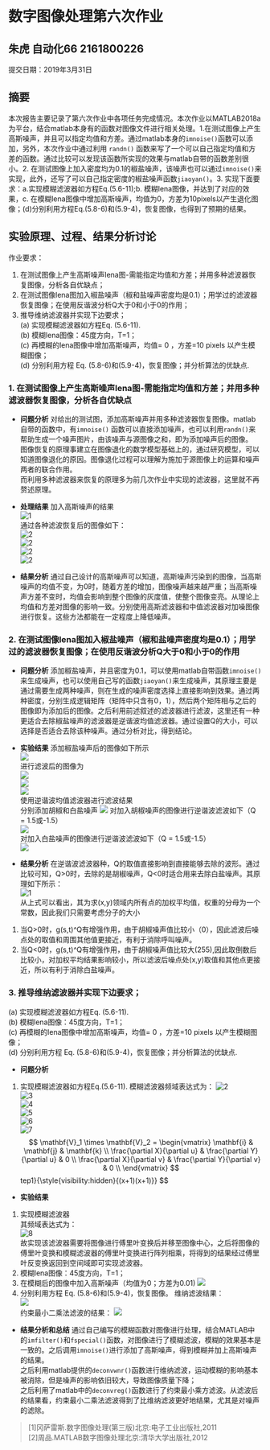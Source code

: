 # 数字图像处理第六次作业
## 朱虎 自动化66 2161800226

提交日期：2019年3月31日  
## 摘要
本次报告主要记录了第六次作业中各项任务完成情况。本次作业以MATLAB2018a为平台，结合matlab本身有的函数对图像文件进行相关处理。1.在测试图像上产生高斯噪声，并且可以指定均值和方差。通过matlab本身的`imnoise()`函数可以添加，另外，本次作业中通过利用 `randn()` 函数来写了一个可以自己指定均值和方差的函数。通过比较可以发现该函数所实现的效果与matlab自带的函数差别很小。2. 在测试图像上加入密度均为0.1的椒盐噪声，该噪声也可以通过`imnoise()`来实现，此外，还写了可以自己指定密度的椒盐噪声函数`jiaoyan()`。3. 实现下面要求：a.实现模糊滤波器如方程Eq.(5.6-11);b. 模糊lena图像，并达到了对应的效果，c. 在模糊lena图像中增加高斯噪声，均值为0，方差为10pixels以产生退化图像；(d)分别利用方程Eq.(5.8-6)和(5.9-4)，恢复图像，也得到了预期的结果。
## 实验原理、过程、结果分析讨论
作业要求：  
1. 在测试图像上产生高斯噪声lena图-需能指定均值和方差；并用多种滤波器恢复图像，分析各自优缺点；  
2. 在测试图像lena图加入椒盐噪声（椒和盐噪声密度均是0.1）；用学过的滤波器恢复图像；在使用反谐波分析Q大于0和小于0的作用；  
3. 推导维纳滤波器并实现下边要求；  
(a) 实现模糊滤波器如方程Eq. (5.6-11).  
(b) 模糊lena图像：45度方向，T=1；   
(c) 再模糊的lena图像中增加高斯噪声，均值= 0 ，方差=10 pixels 以产生模糊图像；  
(d) 分别利用方程 Eq. (5.8-6)和(5.9-4)，恢复图像；并分析算法的优缺点.   

### 1. 在测试图像上产生高斯噪声lena图-需能指定均值和方差；并用多种滤波器恢复图像，分析各自优缺点
- **问题分析**
对给出的测试图，添加高斯噪声并用多种滤波器恢复图像。matlab自带的函数中，有`imnoise()` 函数可以直接添加噪声，也可以利用`randn()`来帮助生成一个噪声图片，由该噪声与源图像之和，即为添加噪声后的图像。  
图像恢复的原理事建立在图像退化的数学模型基础上的，通过研究模型，可以知道图像退化的原因。图像退化过程可以理解为施加于源图像上的运算和噪声两者的联合作用。  
而利用多种滤波器来恢复的原理多为前几次作业中实现的滤波器，这里就不再赘述原理。
- **处理结果**
加入高斯噪声的结果  
![1](https://github.com/zhuhu00/hw6/tree/master/pic/p_g.jpg)  
通过各种滤波恢复后的图像如下：  
![2](https://github.com/zhuhu00/hw6/tree/master/pic/p11_z.jpg)    
![2](https://github.com/zhuhu00/hw6/tree/master/pic/p12.jpg)   
![2](https://github.com/zhuhu00/hw6/tree/master/pic/p13.jpg)   
![2](https://github.com/zhuhu00/hw6/tree/master/pic/p15.jpg)   

- **结果分析**
通过自己设计的高斯噪声可以知道，高斯噪声污染到的图像，当高斯噪声的均值不变，为0时，随着方差的增加，图像噪声越来越严重；当高斯噪声方差不变时，均值会影响到整个图像的灰度值，使整个图像变亮。从理论上均值和方差对图像的影响一致。分别使用高斯滤波器和中值滤波器对加噪图像进行恢复。这些方法都能在一定程度上降低噪声。

### 2. 在测试图像lena图加入椒盐噪声（椒和盐噪声密度均是0.1）；用学过的滤波器恢复图像；在使用反谐波分析Q大于0和小于0的作用
- **问题分析** 
添加椒盐噪声，并且密度为0.1，可以使用matlab自带函数`imnoise()`来生成噪声，也可以使用自己写的函数`jiaoyan()`来生成噪声，其原理主要是通过需要生成两种噪声，则在生成的噪声密度选择上直接影响到效果。通过两种密度，分别生成逻辑矩阵（矩阵中只含有0，1），然后两个矩阵相与之后的图像即为添加后的图像。之后利用前述叙述的滤波器进行滤波，这里还有一种更适合去除椒盐噪声的滤波器是逆谐波均值滤波器。通过设置Q的大小，可以选择是否适合去除该种噪声。通过分析对比，得到结论。
- **实验结果**
添加椒盐噪声后的图像如下所示    
![](https://github.com/zhuhu00/hw6/tree/master/pic/p_j.jpg)  
进行滤波后的图像为  
![](https://github.com/zhuhu00/hw6/tree/master/pic/p21.jpg)  
![](https://github.com/zhuhu00/hw6/tree/master/pic/p23.jpg)  
![](https://github.com/zhuhu00/hw6/tree/master/pic/p25.jpg)    
使用逆谐波均值滤波器进行滤波结果  
分别添加胡椒和白盐噪声
![](https://github.com/zhuhu00/hw6/tree/master/pic/p2_j_y.jpg)
对加入胡椒噪声的图像进行逆谐波滤波如下（Q = 1.5或-1.5）   
![](https://github.com/zhuhu00/hw6/tree/master/pic/p2_h_nxb.jpg)     
对加入白盐噪声的图像进行逆谐波滤波如下（Q = 1.5或-1.5）    
![](https://github.com/zhuhu00/hw6/tree/master/pic/p2_h_nxb.jpg)   
 
- **结果分析**
在逆谐波滤波器种，Q的取值直接影响到直接能够去除的波形。通过比较可知，Q>0时，去除的是胡椒噪声，Q<0时适合用来去除白盐噪声。其原理如下所示：  
![1](https://github.com/zhuhu00/hw6/tree/master/gs/p1.jpg)   
从上式可以看出，其为求(x,y)领域内所有点的加权平均值，权重的分母为一个常数，因此我们只需要考虑分子的大小  
1. 当Q>0时，g(s,t)^Q有增强作用，由于胡椒噪声值比较小（0），因此滤波后噪点处的取值和周围其他值更接近，有利于消除呼叫噪声。  
2. 当Q<0时，g(s,t)^Q有增强作用，由于胡椒噪声值比较大(255),因此取倒数后比较小，对加权平均结果影响较小，所以滤波后噪点处(x,y)取值和其他点更接近，所以有利于消除白盐噪声。  

### 3. 推导维纳滤波器并实现下边要求；   
(a) 实现模糊滤波器如方程Eq. (5.6-11).    
(b) 模糊lena图像：45度方向，T=1；      
(c) 再模糊的lena图像中增加高斯噪声，均值= 0 ，方差=10 pixels 以产生模糊图像；    
(d) 分别利用方程 Eq. (5.8-6)和(5.9-4)，恢复图像；并分析算法的优缺点.   

- **问题分析**
1. 实现模糊滤波器如方程Eq.(5.6-11).
模糊滤波器频域表达式为：
![2](https://github.com/zhuhu00/hw6/tree/master/gs/p2.jpg)   
![3](https://github.com/zhuhu00/hw6/tree/master/gs/p3.jpg)   
![4](https://github.com/zhuhu00/hw6/tree/master/gs/p4.jpg)   
![5](https://github.com/zhuhu00/hw6/tree/master/gs/p5.jpg)   
![6](https://github.com/zhuhu00/hw6/tree/master/gs/p6.jpg)   
![7](https://github.com/zhuhu00/hw6/tree/master/gs/p7.jpg)   
$$
\mathbf{V}_1 \times \mathbf{V}_2 =  \begin{vmatrix} 
\mathbf{i} & \mathbf{j} & \mathbf{k} \\
\frac{\partial X}{\partial u} &  \frac{\partial Y}{\partial u} & 0 \\
\frac{\partial X}{\partial v} &  \frac{\partial Y}{\partial v} & 0 \\
\end{vmatrix}
$$tep1}{\style{visibility:hidden}{(x+1)(x+1)}}
$$  
- **实验结果**
1. 实现模糊滤波器  
其频域表达式为：  
![8](https://github.com/zhuhu00/hw6/tree/master/gs/p8.jpg)  
故实现该滤波器需要将图像进行傅里叶变换后并移至图像中心，之后将图像的傅里叶变换和模糊滤波器的傅里叶变换进行阵列相乘，将得到的结果经过傅里叶反变换返回到空间域即可实现滤波器。
2. 模糊lena图像：45度方向，T=1； 
3. 在模糊后的图像中加入高斯噪声（均值为0；方差为0.01) 
![](https://github.com/zhuhu00/hw6/tree/master/pic/p31.jpg)   
4. 分别利用方程 Eq. (5.8-6)和(5.9-4)，恢复图像。
维纳滤波结果：  
![](https://github.com/zhuhu00/hw6/tree/master/pic/p3_mh_w.jpg)  
约束最小二乘法滤波的结果：
![](https://github.com/zhuhu00/hw6/tree/master/pic/p3_y_l.jpg)   

- **结果分析和总结**
通过自己编写的模糊函数对图像进行处理，结合MATLAB中的`imfilter()`和`fspecial()`函数，对图像进行了模糊滤波，模糊的效果基本是一致的。之后调用`imnoise()`进行添加了高斯噪声，得到模糊并加上高斯噪声的结果。  
之后利用matlab提供的`deconvwnr()`函数进行维纳滤波，运动模糊的影响基本被消除，但是噪声的影响依旧较大，导致图像质量下降；  
之后利用了matlab中的`deconvreg()`函数进行了约束最小乘方滤波。从滤波后的结果看，约束最小二乘法滤波得到了比维纳滤波更好地结果，尤其是对噪声的滤除。  


> [1]冈萨雷斯.数字图像处理(第三版)北京:电子工业出版社,2011   
> [2]周品.MATLAB数字图像处理北京:清华大学出版社,2012